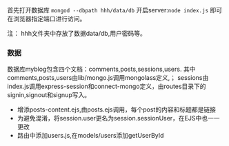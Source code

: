 
首先打开数据库 `mongod --dbpath hhh/data/db`
开启server:`node index.js`
即可在浏览器指定端口进行访问。

注： hhh文件夹中存放了数据data/db,用户密码等。

### 数据
数据库myblog包含四个文档：comments,posts,sessions,users.
其中comments,posts,users由lib/mongo.js调用mongolass定义,；
sessions由index.js调用express-session和connect-mongo定义，由routes目录下的signin,signout和signup写入。

+ 增添posts-content.ejs,由posts.ejs调用，每个post的内容和标题都是链接
+ 为避免混淆，将session.user更名为session.sessionUser，在EJS中也一一更改
+ 路由中添加users.js,在models/users添加getUserById